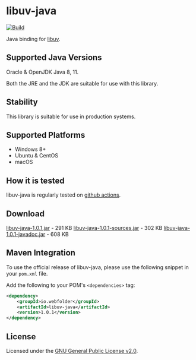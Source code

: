 # libuv-java

[![Build](https://github.com/webfolderio/libuv-java/workflows/libuv-java/badge.svg)](https://github.com/webfolderio/libuv-java/actions?query=workflow%3Alibuv-java)

Java binding for [libuv](https://github.com/libuv/libuv).

Supported Java Versions
-----------------------

Oracle & OpenJDK Java 8, 11.

Both the JRE and the JDK are suitable for use with this library.

Stability
---------
This library is suitable for use in production systems.

Supported Platforms
-------------------
* Windows 8+
* Ubuntu & CentOS
* macOS

How it is tested
----------------
libuv-java is regularly tested on [github actions](https://github.com/webfolderio/libuv-java/actions?query=workflow%3Alibuv-java).

Download
--------

[libuv-java-1.0.1.jar](https://github.com/webfolderio/libuv-java/releases/download/1.0.1/libuv-java-1.0.1.jar) - 291 KB
[libuv-java-1.0.1-sources.jar](https://github.com/webfolderio/libuv-java/releases/download/1.0.1/libuv-java-1.0.1-sources.jar) - 302 KB
[libuv-java-1.0.1-javadoc.jar](https://github.com/webfolderio/libuv-java/releases/download/1.0.1/libuv-java-1.0.1-javadoc.jar) - 608 KB

Maven Integration
-----------------

To use the official release of libuv-java, please use the following snippet in your `pom.xml` file.

Add the following to your POM's `<dependencies>` tag:

```xml
<dependency>
    <groupId>io.webfolder</groupId>
    <artifactId>libuv-java</artifactId>
    <version>1.0.1</version>
</dependency>
```

License
-------
Licensed under the [GNU General Public License v2.0](https://github.com/webfolderio/libuv-java/blob/master/LICENSE).
